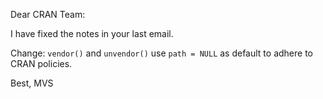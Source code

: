 Dear CRAN Team:

I have fixed the notes in your last email.

Change: `vendor()` and `unvendor()` use `path = NULL` as default to adhere to CRAN policies.

Best,
MVS

